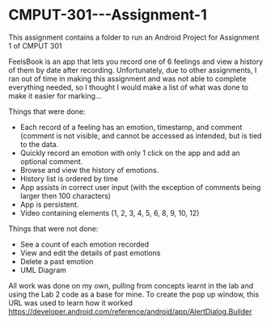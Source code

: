 # CMPUT-301---Assignment-1

This assignment contains a folder to run an Android Project for Assignment 1 of CMPUT 301

FeelsBook is an app that lets you record one of 6 feelings and view a history of them by date after recording. Unfortunately, due to other assignments, I ran out of time in making this assignment and was not able to complete everything needed, so I thought I would make a list of what was done to make it easier for marking...

Things that were done:
  - Each record of a feeling has an emotion, timestamp, and comment (comment is not visible, and cannot be accessed as intended, but is       tied to the data.
  - Quickly record an emotion with only 1 click on the app and add an optional comment.
  - Browse and view the history of emotions.
  - History list is ordered by time
  - App assists in correct user input (with the exception of comments being larger then 100 characters)
  - App is persistent. 
  - Video containing elements (1, 2, 3, 4, 5, 6, 8, 9, 10, 12)
  
Things that were not done:
  - See a count of each emotion recorded
  - View and edit the details of past emotions
  - Delete a past emotion
  - UML Diagram
  
  All work was done on my own, pulling from concepts learnt in the lab and using the Lab 2 code as a base for mine. To create the pop up window, this URL was used to learn how it worked https://developer.android.com/reference/android/app/AlertDialog.Builder
